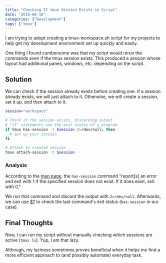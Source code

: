 ```yaml
---
title: "Checking If tmux Session Exists in Script"
date: "2018-08-18"
categories: ["Development"]
tags: ["tmux"]
---
```


I am trying to adopt creating a tmux-workspace.sh script for my projects to help get my development environment set up quickly and easily.

One thing I found cumbersome was that my script would rerun the commands even if the tmux session exists. This produced a session whose layout had additional panes, windows, etc. depending on the script.

## Solution

We can check if the session already exists before creating one. If a session already exists, we will just attach to it. Otherwise, we will create a session, set it up, and then attach to it.

```bash
session="workspace"

# Check if the session exists, discarding output
# "if" statements use the exit status of a program
if tmux has-session -t $session 2>/dev/null; then
  # Set up your session
fi

# Attach to created session
tmux attach-session -t $session
```

### Analysis

According to the [man page](https://linux.die.net/man/1/tmux), the `has-session` command "report[s] an error and exit with 1 if the specified session does not exist. If it does exist, exit with 0."

We run that command and discard the output with `2>/dev/null`. Afterwards, we can use [$?](https://www.gnu.org/software/bash/manual/bash.html#index-_0024_003f) to check the last command's exit status (`has-session` in our case).

## Final Thoughts

Now, I can run my script without manually checking which sessions are active (`tmux ls`). Yup, I am that lazy.

Although, my laziness sometimes proves beneficial when it helps me find a more efficient approach to (and possibly automate) everyday task.


